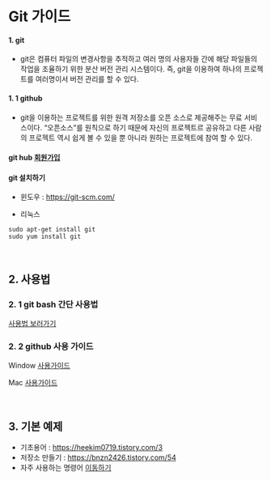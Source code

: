 # Git 가이드

#### 1. git
* git은 컴퓨터 파일의 변경사항을 추적하고 여러 명의 사용자들 간에 해당 파일들의 작업을 조율하기 위한 분산 버전 관리 시스템이다. 즉, git을 이용하여 하나의 프로젝트를 여러명이서 버전 관리를 할 수 있다.

#### 1. 1 github
* git을 이용하는 프로젝트를 위한 원격 저장소를 오픈 소스로 제공해주는 무료 서비스이다. “오픈소스”를 원칙으로 하기 때문에 자신의 프로젝트르 공유하고 다른 사람의 프로젝트 역시 쉽게 볼 수 있을 뿐 아니라 원하는 프로젝트에 참여 할 수 있다.


#### git hub [회원가입](https://github.com/, "Github")

#### git 설치하기
* 윈도우 : https://git-scm.com/

* 리눅스
```
sudo apt-get install git
sudo yum install git
```
</br>

## 2. 사용법

### 2. 1 git bash 간단 사용법
[사용법 보러가기](https://midas123.tistory.com/224)

### 2. 2 github 사용 가이드
Window [사용가이드](https://hyoje420.tistory.com/37)

Mac [사용가이드](https://zeddios.tistory.com/4)



</br>

## 3. 기본 예제
* 기초용어 : https://heekim0719.tistory.com/3
* 저장소 만들기 : https://bnzn2426.tistory.com/54
* 자주 사용하는 명령어 [이동하기](https://medium.com/@pks2974/%EC%9E%90%EC%A3%BC-%EC%82%AC%EC%9A%A9%ED%95%98%EB%8A%94-%EA%B8%B0%EC%B4%88-git-%EB%AA%85%EB%A0%B9%EC%96%B4-%EC%A0%95%EB%A6%AC%ED%95%98%EA%B8%B0-533b3689db81)
